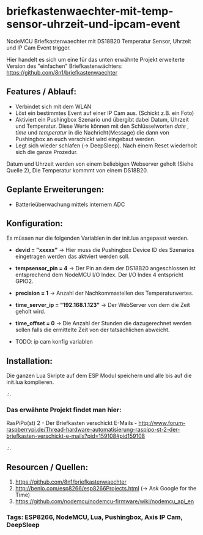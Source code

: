 # briefkastenwaechter-mit-temp-sensor-uhrzeit-und-ipcam-event
NodeMCU Briefkastenwaechter mit DS18B20 Temperatur Sensor, Uhrzeit und IP Cam Event trigger.

Hier handelt es sich um eine für das unten erwähnte Projekt erweiterte Version des "einfachen" Briefkastenwächters: https://github.com/8n1/briefkastenwaechter

## Features / Ablauf:
* Verbindet sich mit dem WLAN
* Löst ein bestimmtes Event auf einer IP Cam aus. (Schickt z.B. ein Foto)
* Aktiviert ein Pushingbox Szenario und übergibt dabei Datum, Uhrzeit und Temperatur. Diese Werte können mit den Schlüsselworten $date$ , $time$ und $temperatur$ in die Nachricht(Message) die dann von Pushingbox an euch verschickt wird eingebaut werden.
* Legt sich wieder schlafen (-> DeepSleep). Nach einem Reset wiederholt sich die ganze Prozedur. 

Datum und Uhrzeit werden von einem beliebigen Webserver geholt (Siehe Quelle 2), Die Temperatur kommmt von einem DS18B20.

## Geplante Erweiterungen:
* Batterieüberwachung mittels internem ADC

## Konfiguration:

Es müssen nur die folgenden Variablen in der init.lua angepasst werden. 

* **devid = "xxxxx"**
-> Hier muss die Pushingbox Device ID des Szenarios eingetragen werden das aktviert werden soll.

* **tempsensor_pin = 4**
-> Der Pin an dem der DS18B20 angeschlossen ist entsprechend dem NodeMCU I/O Index. Der I/O Index 4 entspricht GPIO2.

* **precision = 1**
-> Anzahl der Nachkommastellen des Temperaturwertes.

* **time_server_ip = "192.168.1.123"**
-> Der WebServer von dem die Zeit geholt wird.

* **time_offset = 0**
-> Die Anzahl der Stunden die dazugerechnet werden sollen falls die ermittelte Zeit von der tatsächlichen abweicht. 

* TODO: ip cam konfig variablen


## Installation:

Die ganzen Lua Skripte auf dem ESP Modul speichern und alle bis auf die init.lua komplieren. 

.:.

### Das erwähnte Projekt findet man hier:

RasPiPo(st) 2 - Der Briefkasten verschickt E-Mails - http://www.forum-raspberrypi.de/Thread-hardware-automatisierung-raspipo-st-2-der-briefkasten-verschickt-e-mails?pid=159108#pid159108

.:.

## Resourcen / Quellen:

1. https://github.com/8n1/briefkastenwaechter
2. http://benlo.com/esp8266/esp8266Projects.html (-> Ask Google for the Time)
3. https://github.com/nodemcu/nodemcu-firmware/wiki/nodemcu_api_en

### Tags: ESP8266, NodeMCU, Lua, Pushingbox, Axis IP Cam, DeepSleep
